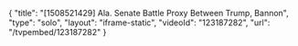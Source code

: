 {
    "title": "[1508521429] Ala. Senate Battle Proxy Between Trump, Bannon",
    "type": "solo",
    "layout": "iframe-static",
    "videoId": "123187282",
    "url": "\/tvpembed\/123187282"
}